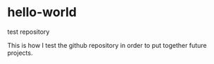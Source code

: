 # hello-world
test repository

This is how I test the github repository in order to put together future projects.
